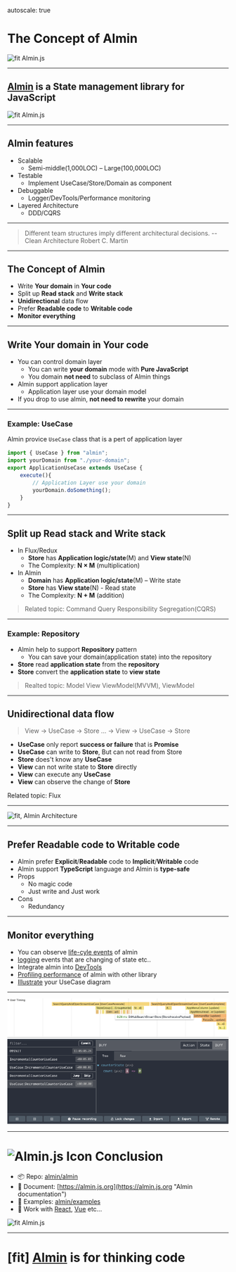 autoscale: true

# The Concept of Almin


![fit Almin.js](https://almin.github.io/media/logo/logo.png)

----

## [Almin](https://github.com/almin/almin "Almin") is a State management library for JavaScript


![fit Almin.js](https://almin.github.io/media/logo/logo.png)

----

## Almin features


- Scalable
	- Semi-middle(1,000LOC) – Large(100,000LOC)
- Testable
	- Implement UseCase/Store/Domain as component
- Debuggable
	- Logger/DevTools/Performance monitoring
- Layered Architecture
	- DDD/CQRS

----


> Different team structures imply different architectural decisions.
> -- Clean Architecture Robert C. Martin


----

## The Concept of Almin

- Write **Your domain** in **Your code**
- Split up **Read stack** and **Write stack**
- **Unidirectional** data flow
- Prefer **Readable code** to **Writable code**
- **Monitor everything**

-----

## Write **Your domain** in **Your code**

- You can control domain layer
	- You can write **your domain** mode with **Pure JavaScript**
	- You domain **not need** to subclass of Almin things
- Almin support application layer
	- Application layer use your domain model
- If you drop to use almin, **not need to rewrite** your domain

-----

### Example: UseCase

Almin provice `UseCase` class that is a pert of application layer


```js
import { UseCase } from "almin";
import yourDomain from "./your-domain";
export ApplicationUseCase extends UseCase {
	execute(){
		// Application Layer use your domain
		yourDomain.doSomething();
	}
}
```



-----

## Split up **Read stack** and **Write stack**

- In Flux/Redux
	- **Store** has **Application logic/state**(M) and **View state**(N)
	- The Complexity: **N × M** (multiplication)
- In Almin
	- **Domain** has **Application logic/state**(M) – Write state
	- **Store** has **View state**(N) - Read state
	- The Complexity: **N + M** (addition)

> Related topic: Command Query Responsibility Segregation(CQRS)

-----

### Example: Repository

- Almin help to support **Repository** pattern
	- You can save your domain(application state) into the repository
- **Store** read **application state** from the **repository**
- **Store** convert the **application state** to **view state**

> Realted topic: Model View ViewModel(MVVM), ViewModel


-----

## **Unidirectional** data flow

> View -> UseCase -> Store ... -> View -> UseCase -> Store

- **UseCase** only report **success or failure** that is **Promise<void>**
- **UseCase** can write to **Store**, But can not read from Store
- **Store** does't know any **UseCase**
- **View** can not write state to **Store** directly
- **View** can execute any **UseCase**
- **View** can observe the change of **Store**


Related topic: Flux

-----


![fit, Almin Architecture](/Users/azu/.ghq/github.com/almin/almin/docs/resources/almin-architecture.png)


----

## Prefer **Readable code** to **Writable code**

- Almin prefer **Explicit**/**Readable** code to **Implicit**/**Writable** code
- Almin support **TypeScript** language and Almin is **type-safe**
- Props
	- No magic code
	- Just write and Just work
- Cons
	- Redundancy

-----

##  **Monitor everything**

- You can observe [life-cyle events](https://almin.js.org/docs/tips/usecase-lifecycle.html) of almin
- [logging](https://github.com/almin/almin/tree/master/packages/almin-logger) events that are changing of state etc..
- Integrate almin into [DevTools](https://github.com/almin/almin-devtools "almin-devtools")
- [Profiling performance](https://almin.js.org/docs/tips/performance-profile.html) of almin with other library
- [Illustrate](https://github.com/almin/almin-usecase-map-generator) your UseCase diagram


----


![inline fill, performance](./performance-timeline.png)
![inline, fill, DevTools](./devtools.png) 

-----

# ![Almin.js Icon](https://almin.github.io/media/icon/icon.png) Conclusion 

- :package: Repo: [almin/almin](https://github.com/almin/almin "almin/almin")
- :memo: Document: [https://almin.js.org](https://almin.js.org "Almin documentation")
- :scroll: Examples: [almin/examples](https://github.com/almin/almin/tree/master/examples "almin/examples")
- :link: Work with [React](https://reactjs.org/), [Vue](http://vuejs.org/) etc...


![fit Almin.js](https://almin.github.io/media/logo/logo.png)

-----

# [fit] [Almin](https://github.com/almin/almin "Almin") is for thinking code